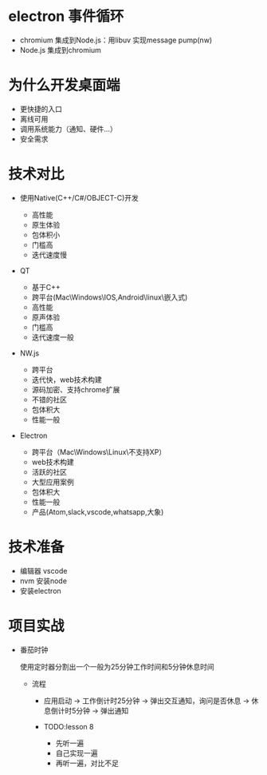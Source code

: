 # electron 事件循环

 - chromium 集成到Node.js：用libuv 实现message pump(nw)
 - Node.js 集成到chromium

 # 为什么开发桌面端

 - 更快捷的入口
 - 离线可用
 - 调用系统能力（通知、硬件...）
 - 安全需求

 # 技术对比

 + 使用Native(C++/C#/OBJECT-C)开发
   - 高性能
   - 原生体验
   - 包体积小
   - 门槛高
   - 迭代速度慢

+ QT
    - 基于C++
    - 跨平台(Mac\Windows\IOS,Android\linux\嵌入式)
    - 高性能
    - 原声体验
    - 门槛高
    - 迭代速度一般

+ NW.js
  - 跨平台
  - 迭代快，web技术构建
  - 源码加密、支持chrome扩展
  - 不错的社区
  - 包体积大
  - 性能一般

+ Electron 
  - 跨平台（Mac\Windows\Linux\不支持XP）
  - web技术构建
  - 活跃的社区
  - 大型应用案例
  - 包体积大
  - 性能一般
  - 产品(Atom,slack,vscode,whatsapp,大象)

  
 # 技术准备

   - 编辑器 vscode
   - nvm 安装node
   - 安装electron

# 项目实战

  - 番茄时钟
    
    使用定时器分割出一个一般为25分钟工作时间和5分钟休息时间

    + 流程

       - 应用启动 -> 工作倒计时25分钟 -> 弹出交互通知，询问是否休息 -> 休息倒计时5分钟 -> 弹出通知
       
       - TODO:lesson 8
         - 先听一遍
         - 自己实现一遍
         - 再听一遍，对比不足
